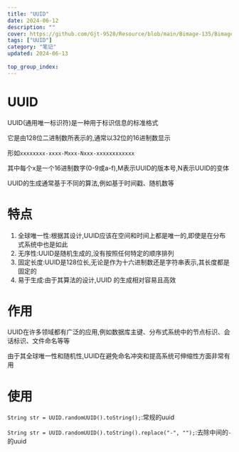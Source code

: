 ```yaml
---
title: "UUID"
date: 2024-06-12
description: ""
cover: https://github.com/Gjt-9520/Resource/blob/main/Bimage-135/Bimage44.jpg?raw=true
tags: ["UUID"]
category: "笔记"
updated: 2024-06-13
  
top_group_index: 
---
```


# UUID

UUID(通用唯一标识符)是一种用于标识信息的标准格式

它是由128位二进制数所表示的,通常以32位的16进制数显示

形如`xxxxxxxx-xxxx-Mxxx-Nxxx-xxxxxxxxxxxx`

其中每个x是一个16进制数字(0-9或a-f),M表示UUID的版本号,N表示UUID的变体

UUID的生成通常基于不同的算法,例如基于时间戳、随机数等

# 特点

1. 全球唯一性:根据其设计,UUID应该在空间和时间上都是唯一的,即使是在分布式系统中也是如此
2. 无序性:UUID是随机生成的,没有按照任何特定的顺序排列
3. 固定长度:UUID是128位长,无论是作为十六进制数还是字符串表示,其长度都是固定的
4. 易于生成:由于其算法的设计,UUID 的生成相对容易且高效

# 作用

UUID在许多领域都有广泛的应用,例如数据库主键、分布式系统中的节点标识、会话标识、文件命名等等

由于其全球唯一性和随机性,UUID在避免命名冲突和提高系统可伸缩性方面非常有用

# 使用

`String str = UUID.randomUUID().toString();`:常规的uuid

`String str = UUID.randomUUID().toString().replace("-", "");`:去除中间的`-`的uuid